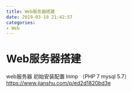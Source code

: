 ```yaml
---
title: Web服务器搭建
date: 2019-03-19 21:42:57
categories: 
- Web
---
```

Web服务器搭建
===

web服务器 初始安装配置   lnmp （PHP 7 mysql 5.7）
https://www.jianshu.com/p/ed2d1820bd3e